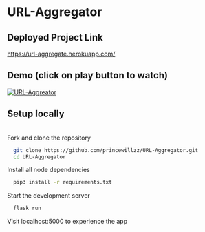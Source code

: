 # URL-Aggregator

## Deployed Project Link
https://url-aggregate.herokuapp.com/


## Demo (click on play button to watch)

[![URL-Aggreator](https://untanglechat-user-profile.s3.ap-south-1.amazonaws.com/Screenshot+from+2022-02-17+16-37-17.png)](https://drive.google.com/file/d/1PrQPDVE27TZp4BdxKd38k7krsIiMAIZ8/view?usp=sharing "URL-Aggregator demo - Click to Watch!")

  
  
## Setup locally

\
Fork and clone the repository

```bash
  git clone https://github.com/princewillzz/URL-Aggregator.git
  cd URL-Aggregator
```

Install all node dependencies

```bash
  pip3 install -r requirements.txt
```

Start the development server

```bash
  flask run
```

Visit localhost:5000 to experience the app








